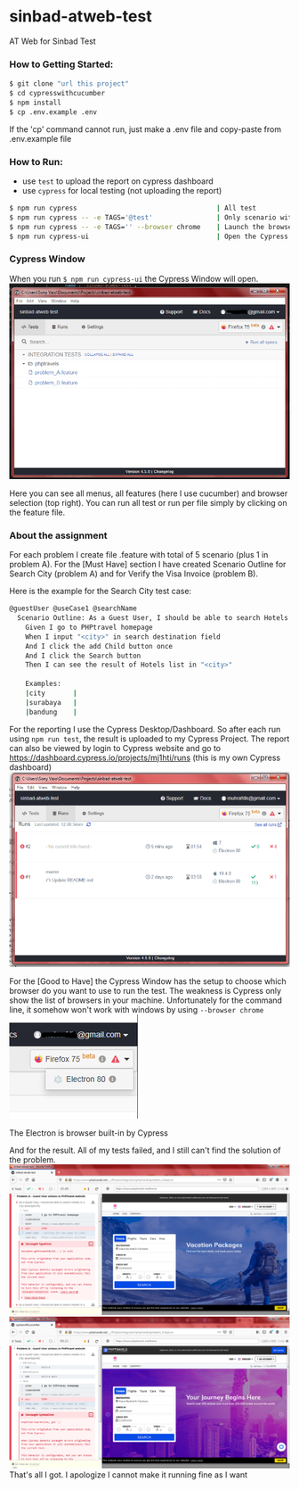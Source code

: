 # sinbad-atweb-test
AT Web for Sinbad Test

### How to Getting Started:

```sh
$ git clone "url this project"
$ cd cypresswithcucumber
$ npm install
$ cp .env.example .env
```
If the 'cp' command cannot run, just make a .env file and copy-paste from .env.example file

### How to Run:

- use `test` to upload the report on cypress dashboard
- use `cypress` for local testing (not uploading the report)

```sh
$ npm run cypress                                   | All test
$ npm run cypress -- -e TAGS='@test'                | Only scenario with tag @test (somehow cannot run this command in windows)
$ npm run cypress -- -e TAGS='' --browser chrome    | Launch the browser (unfortunately somehow cannot run in windows)
$ npm run cypress-ui                                | Open the Cypress Desktop from node_modules
```
### Cypress Window

When you run `$ npm run cypress-ui` the Cypress Window will open.
    ![cypress-window](cypress/img/cypress-window.png)

Here you can see all menus, all features (here I use cucumber) and browser selection (top right). You can run all test or run per file simply by clicking on the feature file.

### About the assignment

For each problem I create file .feature with total of 5 scenario (plus 1 in problem A). 
For the [Must Have] section I have created Scenario Outline for Search City (problem A) and for Verify the Visa Invoice (problem B).

Here is the example for the Search City test case:
```sh
@guestUser @useCase1 @searchName
  Scenario Outline: As a Guest User, I should be able to search Hotels in a City
    Given I go to PHPtravel homepage
    When I input "<city>" in search destination field
    And I click the add Child button once
    And I click the Search button
    Then I can see the result of Hotels list in "<city>"

    Examples:
    |city       |
    |surabaya   |
    |bandung    |
```

For the reporting I use the Cypress Desktop/Dashboard. So after each run using `npm run test`, the result is uploaded to my Cypress Project. The report can also be viewed by login to Cypress website and go to https://dashboard.cypress.io/projects/mj1hti/runs (this is my own Cypress dashboard)
    ![cypress-report](cypress/img/cypress-report.png)

For the [Good to Have] the Cypress Window has the setup to choose which browser do you want to use to run the test. The weakness is Cypress only show the list of browsers in your machine. Unfortunately for the command line, it somehow won't work with windows by using `--browser chrome`
    ![cypress-browser-select](cypress/img/cypress-window-browser-select.png)

The Electron is browser built-in by Cypress

And for the result. All of my tests failed, and I still can't find the solution of the problem.
    ![cypress-error](cypress/img/cypress-error.png)
    ![cypress-browser-select](cypress/img/cypress-error2.png)
That's all I got. I apologize I cannot make it running fine as I want
